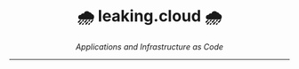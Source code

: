 <div align="center">

# :cloud_with_rain: leaking.cloud :cloud_with_rain:
*Applications and Infrastructure as Code*

</div>

---
